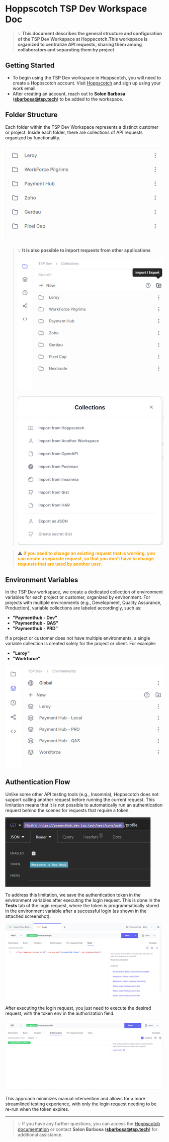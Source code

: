 # Hoppscotch TSP Dev Workspace Doc
> 💡 **This document describes the general structure and configuration of the **TSP Dev Workspace at Hoppscotch**.This workspace is organized to centralize API requests, sharing them among collaborators and separating them by project.**

## Getting Started

- To begin using the TSP Dev workspace in Hoppscotch, you will need to create a Hoppscotch account. Visit [Hoppscotch](https://hoppscotch.io/) and sign up using your work email.
- After creating an account, reach out to **Solon Barbosa** (**sbarbosa@tsp.tech**) to be added to the workspace.

## **Folder Structure**

Each folder within the TSP Dev Workspace represents a distinct customer or project. Inside each folder, there are collections of API requests organized by functionality.

![image.png](./images/image.png)
> 💡 **It is also possible to import requests from other applications**
>
> ![image.png](./images/image%201.png)
>
> ![image.png](./images/image%202.png)

> ⚠️ <span style="color: orange;">**If you need to change an existing request that is working, you can create a separate request, so that you don't have to change requests that are used by another user.**</span>

## Environment Variables

In the TSP Dev workspace, we create a dedicated collection of environment variables for each project or customer, organized by environment. For projects with multiple environments (e.g., Development, Quality Assurance, Production), variable collections are labeled accordingly, such as:

- **"Paymenthub - Dev"**
- **"Paymenthub - QAS"**
- **"Paymenthub - PRD"**

If a project or customer does not have multiple environments, a single variable collection is created solely for the project or client. For example:

- **"Leroy"**
- **"Workforce"**

![image.png](./images/image%203.png)

## Authentication Flow

Unlike some other API testing tools (e.g., Insomnia), Hoppscotch does not support calling another request before running the current request. This limitation means that it is not possible to automatically run an authentication request behind the scenes for requests that require a token.

![image.png](./images/image%204.png)

To address this limitation, we save the authentication token in the environment variables after executing the login request. This is done in the **Tests** tab of the login request, where the token is programmatically stored in the environment variable after a successful login (as shown in the attached screenshot).

![image.png](./images/image%205.png)

After executing the login request, you just need to execute the desired request, with the token env in the authorization field.

![image.png](./images/image%206.png)

This approach minimizes manual intervention and allows for a more streamlined testing experience, with only the login request needing to be re-run when the token expires.

---

> 💡 If you have any further questions, you can access the [Hoppscotch documentation](https://docs.hoppscotch.io/documentation/getting-started/introduction) or contact **Solon Barbosa (sbarbosa@tsp.tech)** for additional assistance.